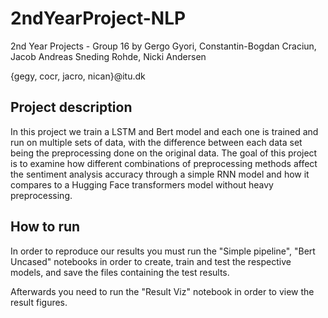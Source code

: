 # 2ndYearProject-NLP
2nd Year Projects - Group 16
by Gergo Gyori,  Constantin-Bogdan Craciun,   Jacob Andreas Sneding Rohde,   Nicki Andersen

{gegy, cocr, jacro, nican}@itu.dk

## Project description
In this project we train a LSTM and Bert model and each one is trained and run on multiple sets of data, with the difference between each data set being the preprocessing done on the original data.
The goal of this project is to examine how different combinations of preprocessing methods affect the sentiment
analysis accuracy through a simple RNN model and how it compares to a Hugging Face transformers model without heavy preprocessing.

## How to run
In order to reproduce our results you must run the "Simple pipeline", "Bert Uncased" notebooks in order to create, train and test the respective models, and save the files containing the test results.

Afterwards you need to run the "Result Viz" notebook in order to view the result figures.